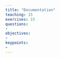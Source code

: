 ```yaml
---
title: "Documentation"
teaching: 15
exercises: 15
questions:
-
objectives:
-
keypoints:
-
---
```

##
